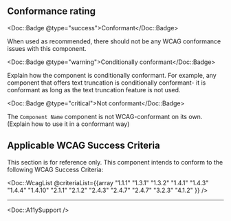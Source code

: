 ## Conformance rating

<!-- Update conformance rating badge with correct status and remove the others -->
<Doc::Badge @type="success">Conformant</Doc::Badge>

When used as recommended, there should not be any WCAG conformance issues with this component.

<Doc::Badge @type="warning">Conditionally conformant</Doc::Badge>

Explain how the component is conditionally conformant. For example, any component that offers text truncation is conditionally conformant- it is conformant as long as the text truncation feature is not used.

<Doc::Badge @type="critical">Not conformant</Doc::Badge>

The `Component Name` component is not WCAG-conformant on its own. (Explain how to use it in a conformant way)

## Applicable WCAG Success Criteria

This section is for reference only. This component intends to conform to the following WCAG Success Criteria:

<Doc::WcagList @criteriaList={{array "1.1.1" "1.3.1" "1.3.2" "1.4.1" "1.4.3" "1.4.4" "1.4.10" "2.1.1" "2.1.2" "2.4.3" "2.4.7" "2.4.7" "3.2.3" "4.1.2" }} />

---

<Doc::A11ySupport />
